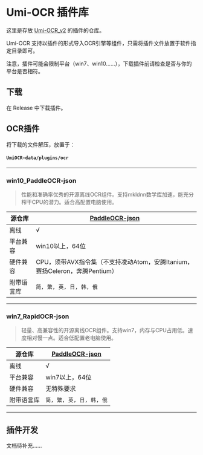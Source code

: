 # Umi-OCR 插件库

这里是存放 [Umi-OCR_v2](https://github.com/hiroi-sora/Umi-OCR_v2) 的插件的仓库。

Umi-OCR 支持以插件的形式导入OCR引擎等组件，只需将插件文件放置于软件指定目录即可。

注意，插件可能会限制平台（win7、win10……），下载插件前请检查是否与你的平台是否相符。

## 下载

在 Release 中下载插件。

## OCR插件

将下载的文件解压，放置于：

#### `UmiOCR-data/plugins/ocr`

---

### win10_PaddleOCR-json

> 性能和准确率优秀的开源离线OCR组件。支持mkldnn数学库加速，能充分榨干CPU的潜力。适合高配置电脑使用。

| 源仓库     | [PaddleOCR-json](https://github.com/hiroi-sora/PaddleOCR-json)              |
| ---------- | --------------------------------------------------------------------------- |
| 离线       | √                                                                           |
| 平台兼容   | win10以上，64位                                                             |
| 硬件兼容   | CPU，须带AVX指令集（不支持凌动Atom，安腾Itanium，赛扬Celeron，奔腾Pentium） |
| 附带语言库 | `简, 繁, 英, 日, 韩, 俄`                                                    |

---

### win7_RapidOCR-json

> 轻量、高兼容性的开源离线OCR组件。支持win7，内存与CPU占用低。速度相对慢一点。适合低配置老电脑使用。

| 源仓库     | [PaddleOCR-json](https://github.com/hiroi-sora/PaddleOCR-json) |
| ---------- | -------------------------------------------------------------- |
| 离线       | √                                                              |
| 平台兼容   | win7以上，64位                                                 |
| 硬件兼容   | 无特殊要求                                                     |
| 附带语言库 | `简, 繁, 英, 日, 韩, 俄`                                       |

---

## 插件开发

文档待补充……